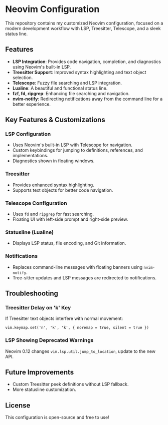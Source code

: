 # Neovim Configuration

This repository contains my customized Neovim configuration, focused on a modern development workflow with LSP, Treesitter, Telescope, and a sleek status line.

## Features

- **LSP Integration**: Provides code navigation, completion, and diagnostics using Neovim's built-in LSP.
- **Treesitter Support**: Improved syntax highlighting and text object selection.
- **Telescope**: Fuzzy file searching and LSP integration.
- **Lualine**: A beautiful and functional status line.
- **fzf, fd, ripgrep**: Enhancing file searching and navigation.
- **nvim-notify**: Redirecting notifications away from the command line for a better experience.

## Key Features & Customizations

### LSP Configuration
- Uses Neovim's built-in LSP with Telescope for navigation.
- Custom keybindings for jumping to definitions, references, and implementations.
- Diagnostics shown in floating windows.

### Treesitter
- Provides enhanced syntax highlighting.
- Supports text objects for better code navigation.

### Telescope Configuration
- Uses `fd` and `ripgrep` for fast searching.
- Floating UI with left-side prompt and right-side preview.

### Statusline (Lualine)
- Displays LSP status, file encoding, and Git information.

### Notifications
- Replaces command-line messages with floating banners using `nvim-notify`.
- Tree-sitter updates and LSP messages are redirected to notifications.

## Troubleshooting

### Treesitter Delay on 'k' Key
If Treesitter text objects interfere with normal movement:
```vim
vim.keymap.set('n', 'k', 'k', { noremap = true, silent = true })
```

### LSP Showing Deprecated Warnings
Neovim 0.12 changes `vim.lsp.util.jump_to_location`, update to the new API.

## Future Improvements
- Custom Treesitter peek definitions without LSP fallback.
- More statusline customization.

## License
This configuration is open-source and free to use!

 
